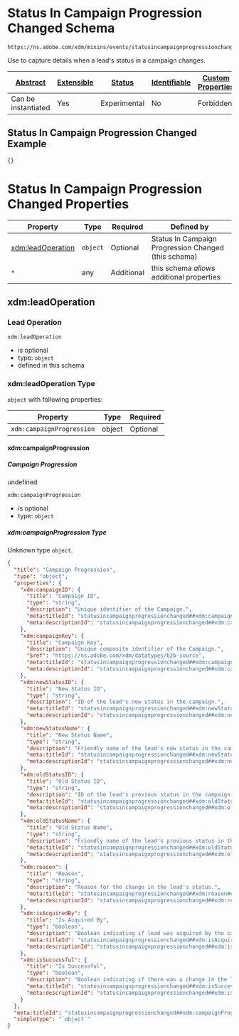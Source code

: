 
# Status In Campaign Progression Changed Schema

```
https://ns.adobe.com/xdm/mixins/events/statusincampaignprogressionchanged
```

Use to capture details when a lead's status in a campaign changes.

| [Abstract](../../../../abstract.md) | [Extensible](../../../../extensions.md) | [Status](../../../../status.md) | [Identifiable](../../../../id.md) | [Custom Properties](../../../../extensions.md) | [Additional Properties](../../../../extensions.md) | Defined In |
|-------------------------------------|-----------------------------------------|---------------------------------|-----------------------------------|------------------------------------------------|----------------------------------------------------|------------|
| Can be instantiated | Yes | Experimental | No | Forbidden | Permitted | [fieldgroups/experience-event/events/statusincampaignprogressionchanged.schema.json](fieldgroups/experience-event/events/statusincampaignprogressionchanged.schema.json) |

## Status In Campaign Progression Changed Example
```json
{}
```

# Status In Campaign Progression Changed Properties

| Property | Type | Required | Defined by |
|----------|------|----------|------------|
| [xdm:leadOperation](#xdmleadoperation) | `object` | Optional | Status In Campaign Progression Changed (this schema) |
| `*` | any | Additional | this schema *allows* additional properties |

## xdm:leadOperation
### Lead Operation

`xdm:leadOperation`
* is optional
* type: `object`
* defined in this schema

### xdm:leadOperation Type


`object` with following properties:


| Property | Type | Required |
|----------|------|----------|
| `xdm:campaignProgression`| object | Optional |



#### xdm:campaignProgression
##### Campaign Progression

undefined

`xdm:campaignProgression`
* is optional
* type: `object`

##### xdm:campaignProgression Type

Unknown type `object`.

```json
{
  "title": "Campaign Progression",
  "type": "object",
  "properties": {
    "xdm:campaignID": {
      "title": "Campaign ID",
      "type": "string",
      "description": "Unique identifier of the Campaign.",
      "meta:titleId": "statusincampaignprogressionchanged##xdm:campaignID##title##25511",
      "meta:descriptionId": "statusincampaignprogressionchanged##xdm:campaignID##description##69551"
    },
    "xdm:campaignKey": {
      "title": "Campaign Key",
      "description": "Unique composite identifier of the Campaign.",
      "$ref": "https://ns.adobe.com/xdm/datatypes/b2b-source",
      "meta:titleId": "statusincampaignprogressionchanged##xdm:campaignKey##title##24381",
      "meta:descriptionId": "statusincampaignprogressionchanged##xdm:campaignKey##description##21781"
    },
    "xdm:newStatusID": {
      "title": "New Status ID",
      "type": "string",
      "description": "ID of the lead's new status in the campaign.",
      "meta:titleId": "statusincampaignprogressionchanged##xdm:newStatusID##title##82881",
      "meta:descriptionId": "statusincampaignprogressionchanged##xdm:newStatusID##description##45051"
    },
    "xdm:newStatusName": {
      "title": "New Status Name",
      "type": "string",
      "description": "Friendly name of the lead's new status in the campaign.",
      "meta:titleId": "statusincampaignprogressionchanged##xdm:newStatusName##title##95031",
      "meta:descriptionId": "statusincampaignprogressionchanged##xdm:newStatusName##description##61321"
    },
    "xdm:oldStatusID": {
      "title": "Old Status ID",
      "type": "string",
      "description": "ID of the lead's previous status in the campaign.",
      "meta:titleId": "statusincampaignprogressionchanged##xdm:oldStatusID##title##22241",
      "meta:descriptionId": "statusincampaignprogressionchanged##xdm:oldStatusID##description##91801"
    },
    "xdm:oldStatusName": {
      "title": "Old Status Name",
      "type": "string",
      "description": "Friendly name of the lead's previous status in the campaign.",
      "meta:titleId": "statusincampaignprogressionchanged##xdm:oldStatusName##title##95881",
      "meta:descriptionId": "statusincampaignprogressionchanged##xdm:oldStatusName##description##39741"
    },
    "xdm:reason": {
      "title": "Reason",
      "type": "string",
      "description": "Reason for the change in the lead's status.",
      "meta:titleId": "statusincampaignprogressionchanged##xdm:reason##title##29811",
      "meta:descriptionId": "statusincampaignprogressionchanged##xdm:reason##description##98561"
    },
    "xdm:isAcquiredBy": {
      "title": "Is Acquired By",
      "type": "boolean",
      "description": "Boolean indicating if lead was acquired by the campaign.",
      "meta:titleId": "statusincampaignprogressionchanged##xdm:isAcquiredBy##title##1271",
      "meta:descriptionId": "statusincampaignprogressionchanged##xdm:isAcquiredBy##description##83951"
    },
    "xdm:isSuccessful": {
      "title": "Is Successful",
      "type": "boolean",
      "description": "Boolean indicating if there was a change in the lead's status.",
      "meta:titleId": "statusincampaignprogressionchanged##xdm:isSuccessful##title##53551",
      "meta:descriptionId": "statusincampaignprogressionchanged##xdm:isSuccessful##description##6351"
    }
  },
  "meta:titleId": "statusincampaignprogressionchanged##xdm:campaignProgression##title##82711",
  "simpletype": "`object`"
}
```









